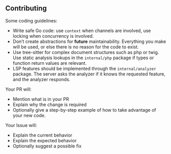 Contributing
------------

Some coding guidelines:
- Write safe Go code: use `context` when channels are involved, use locking when concurrency is involved.
- Don’t create abstractions for **future** maintainability. Everything you make will be used, or else there is no reason for the code to exist.
- Use tree-sitter for complex document structures such as php or twig. Use static analysis lookups in the `internal/php` package if types or function return values are relevant.
- LSP features should be implemented through the `internal/analyzer` package. The server asks the analyzer if it knows the requested feature, and the analyzer responds.

Your PR will:
- Mention what is in your PR
- Explain why the change is required
- Optionally give a step-by-step example of how to take advantage of your new code.

Your Issue will:
- Explain the current behavior
- Explain the expected behavior
- Optionally suggest a possible fix
